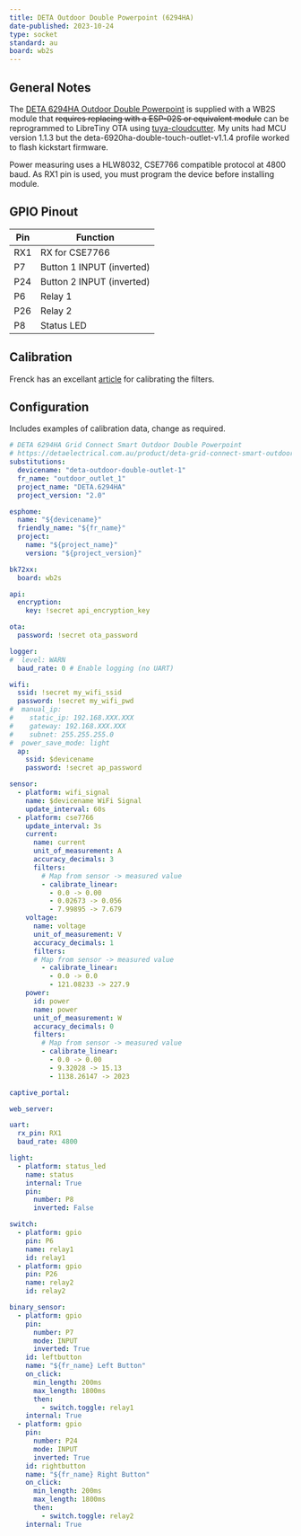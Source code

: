 ```yaml
---
title: DETA Outdoor Double Powerpoint (6294HA)
date-published: 2023-10-24
type: socket
standard: au
board: wb2s
---
```


## General Notes

The [DETA 6294HA Outdoor Double Powerpoint](https://detaelectrical.com.au/product/deta-grid-connect-smart-outdoor-double-powerpoint/) is supplied with a WB2S module that ~~requires replacing with a ESP-02S or equivalent module~~ can be reprogrammed to LibreTiny OTA using [tuya-cloudcutter](https://github.com/tuya-cloudcutter/tuya-cloudcutter).
My units had MCU version 1.1.3 but the deta-6920ha-double-touch-outlet-v1.1.4 profile worked to flash kickstart firmware.

Power measuring uses a HLW8032, CSE7766 compatible protocol at 4800 baud. As RX1 pin is used, you must program the device before installing module.

## GPIO Pinout

| Pin    | Function                  |
| ------ | ------------------------- |
| RX1    | RX for CSE7766            |
| P7     | Button 1 INPUT (inverted) |
| P24    | Button 2 INPUT (inverted) |
| P6     | Relay 1                   |
| P26    | Relay 2                   |
| P8     | Status LED                |

## Calibration

Frenck has an excellant [article](https://frenck.dev/calibrating-an-esphome-flashed-power-plug/#7-applying-corrections-to-the-firmware) for calibrating the filters.

## Configuration

Includes examples of calibration data, change as required.

```yaml
# DETA 6294HA Grid Connect Smart Outdoor Double Powerpoint
# https://detaelectrical.com.au/product/deta-grid-connect-smart-outdoor-double-powerpoint/
substitutions:
  devicename: "deta-outdoor-double-outlet-1"
  fr_name: "outdoor_outlet_1"
  project_name: "DETA.6294HA"
  project_version: "2.0"

esphome:
  name: "${devicename}"
  friendly_name: "${fr_name}"
  project:
    name: "${project_name}"
    version: "${project_version}"

bk72xx:
  board: wb2s

api:
  encryption:
    key: !secret api_encryption_key

ota:
  password: !secret ota_password

logger:
#  level: WARN
  baud_rate: 0 # Enable logging (no UART)

wifi:
  ssid: !secret my_wifi_ssid
  password: !secret my_wifi_pwd
#  manual_ip:
#    static_ip: 192.168.XXX.XXX
#    gateway: 192.168.XXX.XXX
#    subnet: 255.255.255.0
#  power_save_mode: light
  ap:
    ssid: $devicename
    password: !secret ap_password

sensor:
  - platform: wifi_signal
    name: $devicename WiFi Signal
    update_interval: 60s
  - platform: cse7766
    update_interval: 3s
    current:
      name: current
      unit_of_measurement: A
      accuracy_decimals: 3
      filters:
        # Map from sensor -> measured value
        - calibrate_linear:
          - 0.0 -> 0.00
          - 0.02673 -> 0.056
          - 7.99895 -> 7.679
    voltage:
      name: voltage
      unit_of_measurement: V
      accuracy_decimals: 1
      filters:
      # Map from sensor -> measured value
        - calibrate_linear:
          - 0.0 -> 0.0
          - 121.08233 -> 227.9
    power:
      id: power
      name: power
      unit_of_measurement: W
      accuracy_decimals: 0
      filters:
        # Map from sensor -> measured value
        - calibrate_linear:
          - 0.0 -> 0.00
          - 9.32028 -> 15.13
          - 1138.26147 -> 2023

captive_portal:

web_server:

uart:
  rx_pin: RX1
  baud_rate: 4800

light:
  - platform: status_led
    name: status
    internal: True
    pin:
      number: P8
      inverted: False

switch:
  - platform: gpio
    pin: P6
    name: relay1
    id: relay1
  - platform: gpio
    pin: P26
    name: relay2
    id: relay2

binary_sensor:
  - platform: gpio
    pin:
      number: P7
      mode: INPUT
      inverted: True
    id: leftbutton
    name: "${fr_name} Left Button"
    on_click:
      min_length: 200ms
      max_length: 1800ms
      then:
        - switch.toggle: relay1
    internal: True
  - platform: gpio
    pin:
      number: P24
      mode: INPUT
      inverted: True
    id: rightbutton
    name: "${fr_name} Right Button"
    on_click:
      min_length: 200ms
      max_length: 1800ms
      then:
        - switch.toggle: relay2
    internal: True
```
